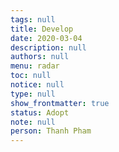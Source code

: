 ```yaml
---
tags: null
title: Develop
date: 2020-03-04
description: null
authors: null
menu: radar
toc: null
notice: null
type: null
show_frontmatter: true
status: Adopt
note: null
person: Thanh Pham
---
```


